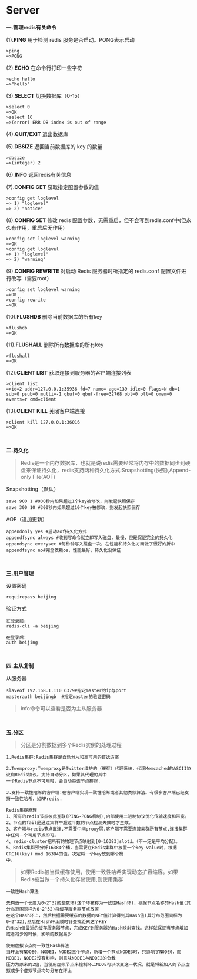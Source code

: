 # Server

**一.管理redis有关命令**

(1).**PING**	用于检测 redis 服务是否启动。PONG表示启动

```
>ping
=>PONG
```

(2).**ECHO** 	 在命令行打印一些字符

```
>echo hello
=>"hello"
```

(3).**SELECT**	切换数据库（0-15）

```
>select 0
=>OK
>select 16
=>(error) ERR DB index is out of range
```

(4).**QUIT/EXIT** 退出数据库

(5).**DBSIZE**    返回当前数据库的 key 的数量

```
>dbsize
=>(integer) 2
```

(6).**INFO**	   返回redis有关信息
	
(7).**CONFIG GET**	获取指定配置参数的值
	 
```
>config get loglevel
=> 1) "loglevel"
=> 2) "notice"
```

(8).**CONFIG SET**	修改 redis 配置参数，无需重启，但不会写到redis.conf中(但永久有作用，重启后无作用)

```
>config set loglevel warning
=>OK
>config get loglevel
=> 1) "loglevel"
=> 2) "warning"
```

(9).**CONFIG REWRITE** 对启动 Redis 服务器时所指定的 redis.conf 配置文件进行改写（需要root）

```
>config set loglevel warning
=>OK
>config rewrite
=>OK
```

(10).**FLUSHDB** 	删除当前数据库的所有key

```
>flushdb
=>OK
```

(11).**FLUSHALL** 	删除所有数据库的所有key

```
>flushall
=>OK
```

(12).**CLIENT LIST** 	获取连接到服务器的客户端连接列表

```
>client list
=>id=2 addr=127.0.0.1:35936 fd=7 name= age=139 idle=0 flags=N db=1 sub=0 psub=0 multi=-1 qbuf=0 qbuf-free=32768 obl=0 oll=0 omem=0 events=r cmd=client
```

(13).**CLIENT KILL**	关闭客户端连接

```
>client kill 127.0.0.1:36016
=>OK
```

<br/>

**二.持久化**

>Redis是一个内存数据库，也就是说redis需要经常将内存中的数据同步到硬盘来保证持久化，redis支持两种持久化方式:Snapshotting(快照),Append-only File(AOF)

Snapshotting（默认）

```
save 900 1 #900秒内如果超过1个key被修改，则发起快照保存
save 300 10 #300秒内如果超过10个key被修改，则发起快照保存
```

AOF（追加更新）

```
appendonly yes #启动aof持久化方式
appendfsync always #收到写命令就立即写入磁盘，最慢，但是保证完全的持久化
appendsync everysec #每秒钟写入磁盘一次，在性能和持久化方面做了很好的折中
appendfsync no#完全依赖os，性能最好，持久化没保证
```

<br>

**三.用户管理**

设置密码

```
requirepass beijing
```

验证方式

```
在登录前:
redis-cli -a beijing

在登录后:
auth beijing
```

<br/>

**四.主从复制**

从服务器

```
slaveof 192.168.1.110 6379#指定master的ip与port
masterauth beijingb  #指定master的验证密码
```

>info命令可以查看是否为主从服务器

<br>

**五.分区**

>分区是分割数据到多个Redis实例的处理过程

```
1.Redis集群:Redis集群是自动分片和高可用的首选方案

2.Twemproxy:Twemproxy是Twitter维护的（缓存）代理系统，代理Memcached的ASCII协议和Redis协议。支持自动分区，如果其代理的其中
一个Redis节点不可用时，会自动将该节点排除.

3.支持一致性哈希的客户端:在客户端实现一致性哈希或者其他类似算法。有很多客户端已经支持一致性哈希，如RPredis.
```

```
Redis集群原理
1、所有的redis节点彼此互联(PING-PONG机制),内部使用二进制协议优化传输速度和带宽。
2、节点的fail是通过集群中超过半数的节点检测失效时才生效。
3、客户端与redis节点直连,不需要中间proxy层.客户端不需要连接集群所有节点,连接集群中任何一个可用节点即可。
4、redis-cluster把所有的物理节点映射到[0-16383]slot上（不一定是平均分配）。
5、Redis集群预分好16384个桶，当需要在Redis集群中放置一个key-value时，根据CRC16(key) mod 16384的值，决定将一个key放到哪个桶
中。
```

>如果Redis被当做缓存使用，使用一致性哈希实现动态扩容缩容。如果Redis被当做一个持久化存储使用,则使用集群

```
一致性Hash算法

先构造一个长度为0~2^32的整数环(这个环被称为一致性Hash环)，根据节点名称的Hash值(其分布范围同样为0~2^32)将缓存服务器节点放置
在这个Hash环上，然后根据需要缓存的数据的KEY值计算得到其Hash值(其分布范围同样为0~2^32),然后在Hash环上顺时针查找距离这个KEY
的Hash值最近的缓存服务器节点，完成KEY到服务器的Hash映射查找。这样就保证当节点增加或者减少的时候，影响的数据最少

使用虚拟节点的一致性Hash算法
当环上有NDOE0，NODE1，NODE2三个节点，新增一个节点NODE3时，只影响了NODE0，而NODE1，NODE2没有影响，则意味NODE1与NDOE2的负载
压力为原来的2倍，当使用虚拟节点来控制环上NDOE可以改变这一状况，就是将新加入的节点虚拟成多个虚拟节点均匀分布在环上
```